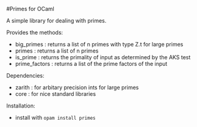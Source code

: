 #Primes for OCaml

A simple library for dealing with primes.

Provides the methods:
- big_primes : returns a list of n primes with type Z.t for large primes
- primes : returns a list of n primes
- is_prime : returns the primality of input as determined by the AKS test
- prime_factors : returns a list of the prime factors of the input

Dependencies:
- zarith : for arbitary precision ints for large primes
- core : for nice standard libraries

Installation:
- install with `opam install primes`

